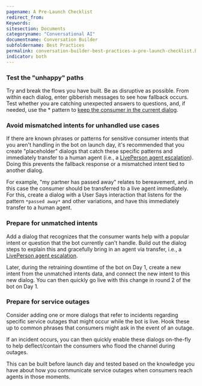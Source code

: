 ```yaml
---
pagename: A Pre-Launch Checklist
redirect_from:
Keywords:
sitesection: Documents
categoryname: "Conversational AI"
documentname: Conversation Builder
subfoldername: Best Practices
permalink: conversation-builder-best-practices-a-pre-launch-checklist.html
indicator: both
---
```


### Test the "unhappy" paths

Try and break the flows you have built. Be as disruptive as possible. 
From within each dialog, enter gibberish messages to see how fallback occurs.
Test whether you are catching unexpected answers to questions, and, if needed, use the * pattern to [keep the consumer in the current dialog](conversation-builder-advanced-use-cases.html#keep-the-consumer-in-the-current-dialog).

### Avoid mismatched intents for unhandled use cases

If there are known phrases or patterns for sensitive consumer intents that you aren't handling in the bot on launch day, it's recommended that you create "placeholder" dialogs that catch these specific patterns and immediately transfer to a human agent (i.e., a [LivePerson agent escalation](conversation-builder-integrations-liveperson-agent-escalation-integrations.html)).  Doing this prevents the fallback response or a mismatched intent tied to another dialog.

For example, "my partner has passed away" relates to bereavement, and in this case the consumer should be transferred to a live agent immediately. For this, create a dialog with a User Says interaction that listens for the pattern `*passed away*` and other variations, and have this immediately transfer to a human agent.

### Prepare for unmatched intents

Add a dialog that recognizes that the consumer wants help with a popular intent or question that the bot currently can't handle. Build out the dialog steps to explain this and gracefully bring in an agent via transfer, i.e., a [LivePerson agent escalation](conversation-builder-integrations-liveperson-agent-escalation-integrations.html).

Later, during the retraining downtime of the bot on Day 1, create a new intent from the unmatched intents data, and connect the new intent to this new dialog. You can then quickly go live with this change in round 2 of the bot on Day 1.

### Prepare for service outages

Consider adding one or more dialogs that refer to incidents regarding specific service outages that might occur while the bot is live. Hook these up to common phrases that consumers might ask in the event of an outage.

If an incident occurs, you can then quickly enable these dialogs on-the-fly to help deflect/contain the consumers who flood the channel during outages.

This can be built before launch day and tested based on the knowledge you have about how you communicate service outages when consumers reach agents in those moments.